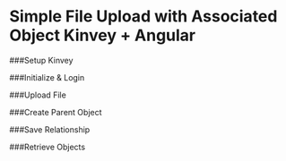 Simple File Upload with Associated Object Kinvey + Angular
====

###Setup Kinvey

###Initialize & Login

###Upload File

###Create Parent Object

###Save Relationship

###Retrieve Objects
